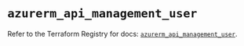 # `azurerm_api_management_user`

Refer to the Terraform Registry for docs: [`azurerm_api_management_user`](https://registry.terraform.io/providers/hashicorp/azurerm/4.43.0/docs/resources/api_management_user).
